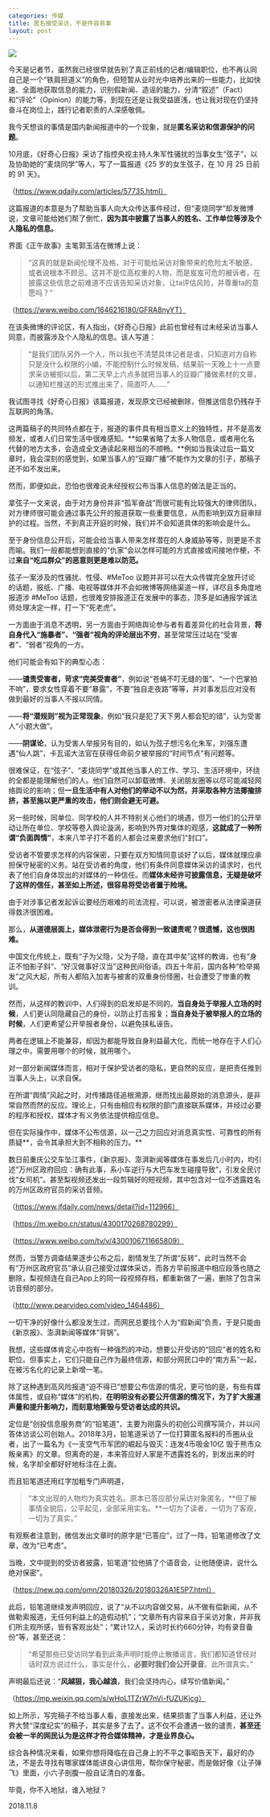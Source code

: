 ```yaml
---
categories: 传媒
title: 匿名接受采访，不是件容易事
layout: post
---
```


![](https://ws1.sinaimg.cn/large/4b91f9d5gy1fx0uaedddkj20u00jancr.jpg)

今天是记者节，虽然我已经很早就告别了真正前线的记者/编辑职位，也不再认同自己是一个“铁肩担道义”的角色，但短暂从业时光中培养出来的一些能力，比如快速、全面地获取信息的能力，识别假新闻、造谣的能力，分清“叙述”（Fact）和“评论”（Opinion）的能力等，到现在还是让我受益匪浅，也让我对现在仍坚持奋斗在岗位上，践行记者职责的人深感敬佩。

我今天想谈的事情是国内新闻报道中的一个现象，就是**匿名采访和信源保护的问题**。

10月底，《好奇心日报》采访了指控央视主持人朱军性骚扰的当事女生“弦子”，以及协助她的“麦烧同学”等人，写了一篇报道《25 岁的女生弦子，在 10 月 25 日前的 91 天》。

（https://www.qdaily.com/articles/57735.html）

这篇报道的本意是为了帮助当事人向大众传达事件经过，但“麦烧同学”却发微博说，文章可能给她们帮了倒忙，**因为其中披露了当事人的姓名、工作单位等涉及个人隐私的信息。**

界面《正午故事》主笔郭玉洁在微博上说：

> “这真的就是新闻伦理不及格，对于可能给采访对象带来的危险太不敏感，或者说根本不顾忌。这并不是位高权重的人物，而是岌岌可危的被诉者，在披露这些信息之前难道不应该告知采访对象，让ta评估风险，并尊重ta的意愿吗？”

（https://www.weibo.com/1646216180/GFRA8nyYT）

在该条微博的评论区，有人指出，《好奇心日报》此前也曾经有过未经采访当事人同意，而披露涉及个人隐私的信息。该人写道：

> “是我们团队另外一个人，所以我也不清楚具体记者是谁，只知道对方自称只是没什么权限的小编，不能控制什么时候发稿，结果前一天晚上十一点要求采访被拒以后，第二天早上六点多就把当事人的豆瓣广播做素材的文章，以通知栏推送的形式推出来了，简直吓人……”

我试图寻找《好奇心日报》该篇报道，发现原文已经被删除，但推送信息仍残存于互联网的角落。

这两篇稿子的共同特点都在于，报道的事件具有相当意义上的独特性，并不是高发频发，或者人们日常生活中很难感知。**如果省略了太多人物信息，或者用化名代替的地方太多，会造成全文通读起来相当的不顺畅。**例如当我读过后一篇文章时，我会深刻的感觉到，如果当事人的“豆瓣广播”不能作为文章的引子，那稿子还不如不发出来。

然而，即便如此，恐怕也很难说未经授权公布当事人信息的做法是正当的。

拿弦子一文来说，由于对方身份并非“孤军奋战”而很可能有比较强大的律师团队，对方律师很可能会通过事先公开的报道获取一些重要信息，从而影响到双方庭审辩护的过程。当然，不到真正开庭的时候，我们并不会知道具体的影响会是什么。

至于身份信息公开后，可能会给当事人带来怎样潜在的人身威胁等等，则更是不言而喻。我们一般都能想到直接的“仇家”会以怎样可能的方式直接或间接地作梗，不过**来自“吃瓜群众”的恶意则更是难以防范。**

弦子一案涉及的性骚扰、性侵、#MeToo 议题并非可以在大众传媒完全放开讨论的话题，报纸、广播、电视等媒体并不会如微博等网络渠道一样，详尽且多角度地报道涉 #MeToo 话题，也很难安排报道正在发展中的事态，顶多是如通报学诚法师处理决定一样，打一下“死老虎”。

一方面由于消息不透明，另一方面由于网络舆论参与者有着差异化的社会背景，**将自身代入“施暴者”、“强者”视角的评论层出不穷**，甚至常常压过站在“受害者”、“弱者”视角的一方。

他们可能会有如下的典型心态：

——**谴责受害者，苛求“完美受害者”**，例如说“苍蝇不叮无缝的蛋”、“一个巴掌拍不响”，要求女性穿着不要“暴露”，不要“独自走夜路”等等，并对事发后应对没有做到最好的当事人不报以同情。

——**将“潜规则”视为正常现象**，例如“我只是犯了天下男人都会犯的错”，认为受害人“小题大做”。

——**阴谋论**，认为受害人举报另有目的，如认为弦子想污名化朱军，刘强东遭遇“仙人跳”，卡瓦诺大法官在获得任命前夕被举报的“时间节点”有问题等。

很难保证，在“弦子”、“麦烧同学”或其他当事人的工作、学习、生活环境中，环绕的全都是能理解他们的人。他们自然可以卸载微博、关闭朋友圈等以尽可能减轻网络舆论的影响；但**一旦生活中有人对他们的举动不以为然，并采取各种方法揶揄排挤，甚至施以更严重的攻击，他们则会避无可避。**

另一些时候，同单位、同学校的人并不特别关心他们的境遇，但万一他们的公开举动让所在单位、学校等卷入舆论漩涡，影响到外界对集体的观感，**这就成了一种所谓“负面舆情”**，本来八竿子打不着的人都会过来要求他们“封口”。

受访者不管要求怎样的内容保密，只要在双方知情同意谈好了以后，媒体就理应承担保守秘密的义务。站在受访者的角度，他们有条件同意媒体采访的请求时，也代表了他们自身体现出的对媒体的一种信任。而**媒体未经许可披露信息，无疑是破坏了这样的信任，甚至如上所述，很容易将受访者置于险境。**

由于对涉事记者发起诉讼要经历艰难的司法流程，可以说，被泄密者从法律渠道获得救济很困难。

那么，**从道德层面上，媒体泄密行为是否会得到一致谴责呢？很遗憾，这也很困难。**

中国文化传统上，既有“子为父隐，父为子隐，直在其中矣”这样的教诲，也有“身正不怕影子斜”、“好汉做事好汉当”这种民间俗语。四五十年前，国内各种“检举揭发”之风大起，所有人都陷入加害与被害的双重身份怪圈，社会遭受了惨重的教训。

然而，从这样的教训中，人们得到的启发却是不同的。**当自身处于举报人立场的时候**，人们更认同隐藏自己的身份，以防止打击报复；**当自身处于被举报人的立场的时候**，人们更希望公开举报者身份，以避免挟私诬告。

两者在逻辑上不能兼容，却因为都能导致自身利益最大化，而统一地存在于人们心理之中。需要用哪个的时候，就用哪个。

对一部分新闻媒体而言，相对于保护受访者的隐私，更自然的反应，是把责任推到当事人头上，以求自保。

在所谓“舆情”风起之时，对传播路径追根溯源，继而找出最原始的消息源头，是非常自然而然的反应。理论上，只有由相应有权限的部门直接联系媒体，并经过必要的程序和授权，媒体才有义务依法提供相应信息。

但在实际操作中，媒体不公布信源，以一己之力回应对消息真实性、可靠性的所有质疑**，会令其承担大到不相称的压力。**

数日前重庆公交车坠江事件，《新京报》、澎湃新闻等媒体在事发后几小时内，均引述“万州区政府回应：确有此事，系小车逆行与大巴车发生碰撞导致”，引发全民讨伐“女司机”。甚至梨视频还发出一段剪辑好的短视频，其中包含对一位不透露姓名的万州区政府官员的采访音频。

（https://www.jfdaily.com/news/detail?id=112966）

（https://m.weibo.cn/status/4300170268780299）

（https://www.weibo.com/tv/v/4300106711665809）

然而，当警方调查结果逐步公布之后，剧情发生了所谓“反转”，此时当然不会有“万州区政府官员”承认自己接受过媒体采访，而各方早前报道中相应段落也随之删除，梨视频连在自己App上的同一段视频存档，都重新做了一遍，删除了包含采访音频的部分。

（http://www.pearvideo.com/video_1464486）

一切干净的好像什么都没发生过，而网民总要找个人为“假新闻”负责，于是只能由《新京报》、澎湃新闻等媒体“背锅”。

我想，这些媒体肯定心中抱有一种强烈的冲动，想要公开受访的“回应”者的姓名和职位。但事实上，它们只能自己作为最终信源，和部分网民口中的“南方系”一起，在被污名化的记录上新增一笔。

除了这种遇到高风险报道“迫不得已”想要公布信源的情况，更可怕的是，有些有媒体属性，或自称“媒体”的机构，**在明明没有必要公开信源的情况下，为了扩大报道声量和提升影响力，而刻意地撕毁与受访者达成的共识。**

定位是“创投信息服务商”的“铅笔道”，主要为刚露头的初创公司撰写简介，并以问答体访谈公司创始人。2018年3月，铅笔道采访了一位打算匿名报料的币圈从业者，出了一篇名为《一支空气币军团的崛起与毁灭：连发4币吸金10亿 毁于熊市众叛亲离》的文章。但离奇的是，本来答应好人家是不透露姓名的，到发出来的时候，名字却全都好好地标注在上面。

而且铅笔道还用红字加粗专门声明道，

> “本文出现的人物均为真实姓名。原本已答应部分采访对象匿名，**但了解事情全貌后，公平起见，全部采用实名。**一切为了读者，一切为了客观，一切为了真实。”

有观察者注意到，微信发出文章时的原字是“已答应”，过了一阵，铅笔道修改了文章，改为“已考虑”。

当晚，文中提到的受访者披露，铅笔道“拉他搞了个语音会，让他随便讲，说什么绝对保密”。

（https://new.qq.com/omn/20180326/20180326A1E5P7.html）

此后，铅笔道继续发声明回应，说了“从不以内容做交易，从不做有偿新闻，从不做勒索报道，无任何利益上的造假动机”；“文章所有内容来自于采访对象，并非我们所主观所感，皆有客观出处”；“累计12人，采访时长约660分钟，均有录音备份”等，甚至还说：

> “希望那些已受访同学看到此条声明时能停止散播谣言，我们都知道曾经对话时双方说过什么，事实是什么，**必要时我们会公开录音**。此所谓真实。”

声明最后还说：“**风越狠，我心越浪**，我们会坚持内心，续写价值新闻。”

（https://mp.weixin.qq.com/s/wHoL1TZrW7nVi-fUZUKjcg）

如上所示，写完稿子不给当事人看，直接发出来，结果损害了当事人利益，还让外界大赞“深度纪实”的稿子，其实是多了去了。这不仅不会遭遇一致的谴责，**甚至还会被一半的网民认为是这样才符合媒体精神，才是业界良心。**

综合各种情况来看，如果你想将降临在自己身上的不平之事昭告天下，最好的办法，不是去寻找有哪家媒体能讲良心讲信用，帮你保守秘密，而是做好像《让子弹飞》里面，小六子剖腹一般自证清白的准备。

毕竟，你不入地狱，谁入地狱？

2018.11.8